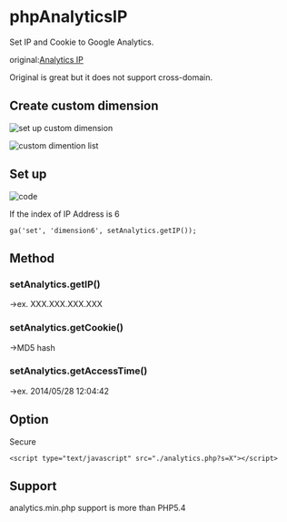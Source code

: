 phpAnalyticsIP
==============

Set IP and Cookie to Google Analytics.

original:<a href="http://lfll.blog73.fc2.com/blog-entry-258.html" target="_blank">Analytics IP</a>

Original is great but it does not support cross-domain.

## Create custom dimension
![set up custom dimension](https://raw.github.com/wiki/tanshio/phpAnalyticsIP/img/custom_dimension.png)

![custom dimention list](https://raw.github.com/wiki/tanshio/phpAnalyticsIP/img/Google_Analytics.png)

## Set up 
![code](https://raw.github.com/wiki/tanshio/phpAnalyticsIP/img/analytics.png)

If  the index of IP Address is 6
```
ga('set', 'dimension6', setAnalytics.getIP());
```

## Method

### setAnalytics.getIP()

→ex. XXX.XXX.XXX.XXX

### setAnalytics.getCookie()

→MD5 hash

### setAnalytics.getAccessTime()

→ex. 2014/05/28 12:04:42

## Option

Secure
```
<script type="text/javascript" src="./analytics.php?s=X"></script>
```

## Support

analytics.min.php support is more than PHP5.4